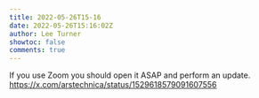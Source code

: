 ```yaml
---
title: 2022-05-26T15-16
date: 2022-05-26T15:16:02Z
author: Lee Turner
showtoc: false
comments: true
---
```


If you use Zoom you should open it ASAP and perform an update. https://x.com/arstechnica/status/1529618579091607556

